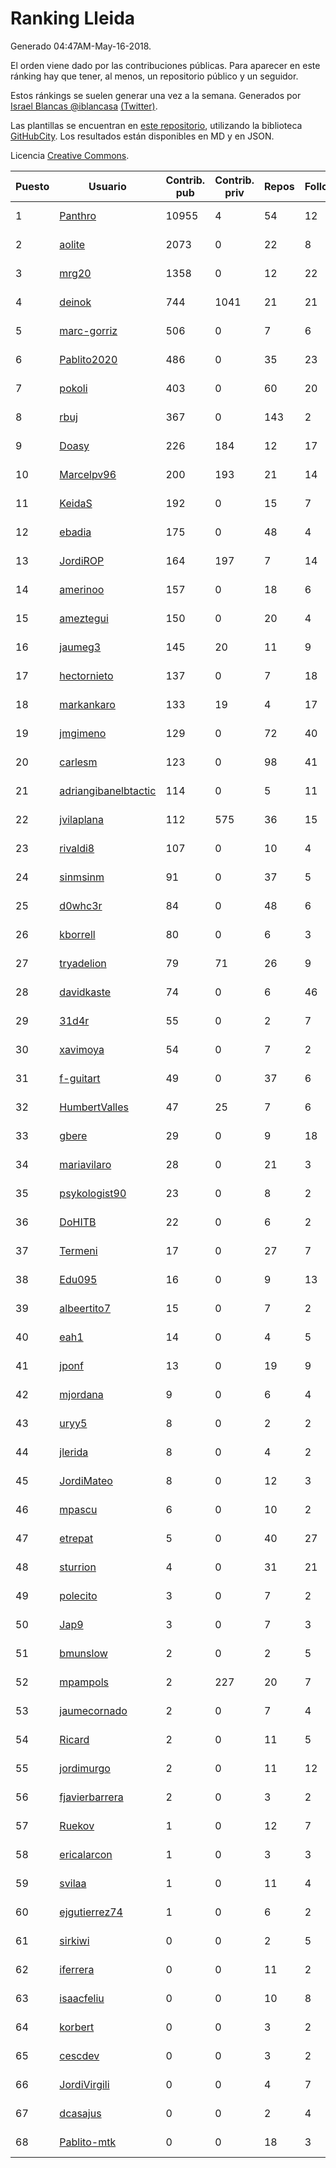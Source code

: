 # Ranking Lleida

Generado 04:47AM-May-16-2018.

El orden viene dado por las contribuciones públicas. Para aparecer en este ránking hay que tener, al menos, un repositorio público y un seguidor.

Estos ránkings se suelen generar una vez a la semana. Generados por [Israel Blancas @iblancasa](https://github.com/iblancasa/) [(Twitter)](https://twitter.com/iblancasa).

Las plantillas se encuentran en [este repositorio](https://github.com/iblancasa/GH-Spanish-Ranking), utilizando la biblioteca [GitHubCity](https://github.com/iblancasa/GitHubCity). Los resultados están disponibles en MD y en JSON.

Licencia [Creative Commons](https://creativecommons.org/licenses/by/4.0/).

| Puesto   |  Usuario  | Contrib. pub | Contrib. priv |Repos| Followers | Desde |  Avatar  |
|----------|-----------|--------------|---------------|-----|-----------|-------|----------|
|1|[Panthro](https://github.com/Panthro)|10955|4|54|12|2012-03-22|![Panthro](https://avatars3.githubusercontent.com/u/1565421)|
|2|[aolite](https://github.com/aolite)|2073|0|22|8|2013-06-03|![aolite](https://avatars0.githubusercontent.com/u/4601466)|
|3|[mrg20](https://github.com/mrg20)|1358|0|12|22|2016-02-22|![mrg20](https://avatars3.githubusercontent.com/u/17416452)|
|4|[deinok](https://github.com/deinok)|744|1041|21|21|2014-02-04|![deinok](https://avatars2.githubusercontent.com/u/6586053)|
|5|[marc-gorriz](https://github.com/marc-gorriz)|506|0|7|6|2016-06-02|![marc-gorriz](https://avatars1.githubusercontent.com/u/19705023)|
|6|[Pablito2020](https://github.com/Pablito2020)|486|0|35|23|2016-04-24|![Pablito2020](https://avatars0.githubusercontent.com/u/18640261)|
|7|[pokoli](https://github.com/pokoli)|403|0|60|20|2011-10-30|![pokoli](https://avatars0.githubusercontent.com/u/1160726)|
|8|[rbuj](https://github.com/rbuj)|367|0|143|2|2014-12-12|![rbuj](https://avatars2.githubusercontent.com/u/10171411)|
|9|[Doasy](https://github.com/Doasy)|226|184|12|17|2016-01-29|![Doasy](https://avatars1.githubusercontent.com/u/16958917)|
|10|[Marcelpv96](https://github.com/Marcelpv96)|200|193|21|14|2016-11-15|![Marcelpv96](https://avatars2.githubusercontent.com/u/23478714)|
|11|[KeidaS](https://github.com/KeidaS)|192|0|15|7|2016-04-27|![KeidaS](https://avatars0.githubusercontent.com/u/18698826)|
|12|[ebadia](https://github.com/ebadia)|175|0|48|4|2009-12-08|![ebadia](https://avatars3.githubusercontent.com/u/164689)|
|13|[JordiROP](https://github.com/JordiROP)|164|197|7|14|2016-02-08|![JordiROP](https://avatars1.githubusercontent.com/u/17128072)|
|14|[amerinoo](https://github.com/amerinoo)|157|0|18|6|2015-02-16|![amerinoo](https://avatars0.githubusercontent.com/u/11027833)|
|15|[ameztegui](https://github.com/ameztegui)|150|0|20|4|2014-07-02|![ameztegui](https://avatars2.githubusercontent.com/u/8050937)|
|16|[jaumeg3](https://github.com/jaumeg3)|145|20|11|9|2016-07-14|![jaumeg3](https://avatars1.githubusercontent.com/u/20457801)|
|17|[hectornieto](https://github.com/hectornieto)|137|0|7|18|2014-04-15|![hectornieto](https://avatars0.githubusercontent.com/u/7302862)|
|18|[markankaro](https://github.com/markankaro)|133|19|4|17|2017-05-24|![markankaro](https://avatars3.githubusercontent.com/u/28937427)|
|19|[jmgimeno](https://github.com/jmgimeno)|129|0|72|40|2011-04-08|![jmgimeno](https://avatars2.githubusercontent.com/u/718396)|
|20|[carlesm](https://github.com/carlesm)|123|0|98|41|2008-05-01|![carlesm](https://avatars3.githubusercontent.com/u/9011)|
|21|[adriangibanelbtactic](https://github.com/adriangibanelbtactic)|114|0|5|11|2012-01-15|![adriangibanelbtactic](https://avatars1.githubusercontent.com/u/1331363)|
|22|[jvilaplana](https://github.com/jvilaplana)|112|575|36|15|2011-04-15|![jvilaplana](https://avatars3.githubusercontent.com/u/732164)|
|23|[rivaldi8](https://github.com/rivaldi8)|107|0|10|4|2011-11-11|![rivaldi8](https://avatars1.githubusercontent.com/u/1187977)|
|24|[sinmsinm](https://github.com/sinmsinm)|91|0|37|5|2012-05-16|![sinmsinm](https://avatars1.githubusercontent.com/u/1745437)|
|25|[d0whc3r](https://github.com/d0whc3r)|84|0|48|6|2012-01-25|![d0whc3r](https://avatars0.githubusercontent.com/u/1378986)|
|26|[kborrell](https://github.com/kborrell)|80|0|6|3|2015-02-17|![kborrell](https://avatars2.githubusercontent.com/u/11043037)|
|27|[tryadelion](https://github.com/tryadelion)|79|71|26|9|2013-03-05|![tryadelion](https://avatars2.githubusercontent.com/u/3778474)|
|28|[davidkaste](https://github.com/davidkaste)|74|0|6|46|2011-11-16|![davidkaste](https://avatars2.githubusercontent.com/u/1199941)|
|29|[31d4r](https://github.com/31d4r)|55|0|2|7|2017-08-12|![31d4r](https://avatars1.githubusercontent.com/u/30953857)|
|30|[xavimoya](https://github.com/xavimoya)|54|0|7|2|2014-11-25|![xavimoya](https://avatars3.githubusercontent.com/u/9944686)|
|31|[f-guitart](https://github.com/f-guitart)|49|0|37|6|2014-03-09|![f-guitart](https://avatars3.githubusercontent.com/u/6899142)|
|32|[HumbertValles](https://github.com/HumbertValles)|47|25|7|6|2017-02-13|![HumbertValles](https://avatars2.githubusercontent.com/u/25740901)|
|33|[gbere](https://github.com/gbere)|29|0|9|18|2012-01-13|![gbere](https://avatars0.githubusercontent.com/u/1327334)|
|34|[mariavilaro](https://github.com/mariavilaro)|28|0|21|3|2015-01-13|![mariavilaro](https://avatars1.githubusercontent.com/u/10522884)|
|35|[psykologist90](https://github.com/psykologist90)|23|0|8|2|2013-09-05|![psykologist90](https://avatars2.githubusercontent.com/u/5389123)|
|36|[DoHITB](https://github.com/DoHITB)|22|0|6|2|2016-01-19|![DoHITB](https://avatars1.githubusercontent.com/u/16784764)|
|37|[Termeni](https://github.com/Termeni)|17|0|27|7|2014-03-10|![Termeni](https://avatars1.githubusercontent.com/u/6905912)|
|38|[Edu095](https://github.com/Edu095)|16|0|9|13|2015-04-07|![Edu095](https://avatars3.githubusercontent.com/u/11843087)|
|39|[albeertito7](https://github.com/albeertito7)|15|0|7|2|2017-02-13|![albeertito7](https://avatars1.githubusercontent.com/u/25740911)|
|40|[eah1](https://github.com/eah1)|14|0|4|5|2015-02-17|![eah1](https://avatars3.githubusercontent.com/u/11043022)|
|41|[jponf](https://github.com/jponf)|13|0|19|9|2013-03-13|![jponf](https://avatars2.githubusercontent.com/u/3852560)|
|42|[mjordana](https://github.com/mjordana)|9|0|6|4|2014-11-19|![mjordana](https://avatars1.githubusercontent.com/u/9840099)|
|43|[uryy5](https://github.com/uryy5)|8|0|2|2|2014-10-07|![uryy5](https://avatars1.githubusercontent.com/u/9052385)|
|44|[jlerida](https://github.com/jlerida)|8|0|4|2|2015-05-12|![jlerida](https://avatars1.githubusercontent.com/u/12414567)|
|45|[JordiMateo](https://github.com/JordiMateo)|8|0|12|3|2016-03-10|![JordiMateo](https://avatars3.githubusercontent.com/u/17766957)|
|46|[mpascu](https://github.com/mpascu)|6|0|10|2|2015-02-12|![mpascu](https://avatars3.githubusercontent.com/u/10977699)|
|47|[etrepat](https://github.com/etrepat)|5|0|40|27|2009-11-04|![etrepat](https://avatars0.githubusercontent.com/u/148851)|
|48|[sturrion](https://github.com/sturrion)|4|0|31|21|2013-08-23|![sturrion](https://avatars3.githubusercontent.com/u/5296219)|
|49|[polecito](https://github.com/polecito)|3|0|7|2|2013-07-30|![polecito](https://avatars1.githubusercontent.com/u/5122186)|
|50|[Jap9](https://github.com/Jap9)|3|0|7|3|2016-02-09|![Jap9](https://avatars1.githubusercontent.com/u/17140922)|
|51|[bmunslow](https://github.com/bmunslow)|2|0|2|5|2010-06-03|![bmunslow](https://avatars1.githubusercontent.com/u/295192)|
|52|[mpampols](https://github.com/mpampols)|2|227|20|7|2010-11-12|![mpampols](https://avatars1.githubusercontent.com/u/479534)|
|53|[jaumecornado](https://github.com/jaumecornado)|2|0|7|4|2011-02-14|![jaumecornado](https://avatars0.githubusercontent.com/u/617176)|
|54|[Ricard](https://github.com/Ricard)|2|0|11|5|2009-12-13|![Ricard](https://avatars3.githubusercontent.com/u/167117)|
|55|[jordimurgo](https://github.com/jordimurgo)|2|0|11|12|2013-10-23|![jordimurgo](https://avatars2.githubusercontent.com/u/5759992)|
|56|[fjavierbarrera](https://github.com/fjavierbarrera)|2|0|3|2|2014-12-16|![fjavierbarrera](https://avatars1.githubusercontent.com/u/10211156)|
|57|[Ruekov](https://github.com/Ruekov)|1|0|12|7|2010-12-27|![Ruekov](https://avatars0.githubusercontent.com/u/537713)|
|58|[ericalarcon](https://github.com/ericalarcon)|1|0|3|3|2013-08-28|![ericalarcon](https://avatars2.githubusercontent.com/u/5327861)|
|59|[svilaa](https://github.com/svilaa)|1|0|11|4|2013-09-23|![svilaa](https://avatars0.githubusercontent.com/u/5521724)|
|60|[ejgutierrez74](https://github.com/ejgutierrez74)|1|0|6|2|2015-03-14|![ejgutierrez74](https://avatars2.githubusercontent.com/u/11474846)|
|61|[sirkiwi](https://github.com/sirkiwi)|0|0|2|5|2011-07-01|![sirkiwi](https://avatars2.githubusercontent.com/u/888555)|
|62|[iferrera](https://github.com/iferrera)|0|0|11|2|2011-09-23|![iferrera](https://avatars0.githubusercontent.com/u/1073857)|
|63|[isaacfeliu](https://github.com/isaacfeliu)|0|0|10|8|2008-04-10|![isaacfeliu](https://avatars0.githubusercontent.com/u/6287)|
|64|[korbert](https://github.com/korbert)|0|0|3|2|2013-03-08|![korbert](https://avatars2.githubusercontent.com/u/3808843)|
|65|[cescdev](https://github.com/cescdev)|0|0|3|2|2013-09-20|![cescdev](https://avatars0.githubusercontent.com/u/5502251)|
|66|[JordiVirgili](https://github.com/JordiVirgili)|0|0|4|7|2013-11-27|![JordiVirgili](https://avatars3.githubusercontent.com/u/6048532)|
|67|[dcasajus](https://github.com/dcasajus)|0|0|2|4|2014-03-25|![dcasajus](https://avatars3.githubusercontent.com/u/7057325)|
|68|[Pablito-mtk](https://github.com/Pablito-mtk)|0|0|18|3|2016-09-29|![Pablito-mtk](https://avatars2.githubusercontent.com/u/22517501)|
